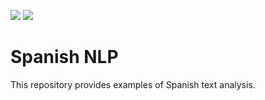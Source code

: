 <img src="https://img.shields.io/badge/Python-3766AB?style=flat-square&logo=Python&logoColor=white"/></a>
<img src="https://img.shields.io/apm/l/vim-mode"/></a>
# Spanish NLP
                                                                                               

This repository provides examples of Spanish text analysis.

